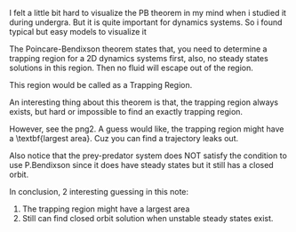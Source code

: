 I felt a little bit hard to visualize the PB theorem in my mind when i studied it during undergra.
But it is quite important for dynamics systems.
So i found typical but easy models to visualize it

The Poincare-Bendixson theorem states that, you need to determine a trapping region for a 2D dynamics systems first,
also, no steady states solutions in this region.
Then no fluid will escape out of the region.

This region would be called as a Trapping Region.

An interesting thing about this theorem is that,
the trapping region always exists,
but hard or impossible to find an exactly trapping region.

However, see the png2.
A guess would like, the trapping region might have a \textbf{largest area}.
Cuz you can find a trajectory leaks out.

Also notice that the prey-predator system does NOT satisfy the condition to use P.Bendixson
since it does have steady states
but it still has a closed orbit.

In conclusion, 2 interesting guessing in this note:
1. The trapping region might have a largest area
2. Still can find closed orbit solution when unstable steady states exist.





